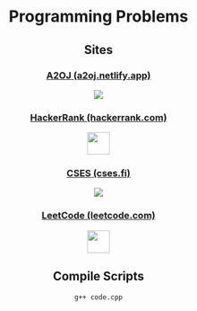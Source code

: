 <div align="center"> 
  <div align="center">
   <h1 style="align: center">Programming Problems</h1>
   <h2>Sites</h2>
   <h3><a href="a2oj.netlify.app"><b>A2OJ</b> (a2oj.netlify.app)</a></h3><span><img src="https://a2oj.netlify.app/bye.png"/></span>
   <h3><a href="hackerrank.com"><b>HackerRank</b> (hackerrank.com)</a></h3><span><img style="height: 40px; width: 40px" src="https://yt3.ggpht.com/a-/AAuE7mClb--9agxLWA3xKVeTZ_GbTZrs6RaIkhpEIA=s900-mo-c-c0xffffffff-rj-k-no"/></span> 
    <h3><a href="cses.fi"><b>CSES</b> (cses.fi)</a></h3><span><img src="https://cses.fi/logo.png?1"/></span>
   <h3><a href="leetcode.com"><b>LeetCode</b> (leetcode.com)</a></h3><span><img style="height: 40px; width: 40px;" src="https://external-content.duckduckgo.com/iu/?u=https%3A%2F%2Fleetcode.com%2Fstatic%2Fimages%2FLeetCode_logo.png&f=1&nofb=1"/></span>
   <h2>Compile Scripts</h2>
   <pre><code>g++ code.cpp</code></pre>
   </div>
</div>
